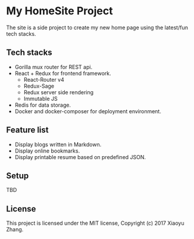 # My HomeSite Project
The site is a side project to create my new home page using the latest/fun tech stacks.

## Tech stacks
- Gorilla mux router for REST api.
- React + Redux for frontend framework.
    - React-Router v4
    - Redux-Sage
    - Redux server side rendering
    - Immutable JS
- Redis for data storage.
- Docker and docker-composer for deployment environment.

## Feature list
- Display blogs written in Markdown.
- Display online bookmarks.
- Display printable resume based on predefined JSON.

## Setup
TBD

## License
This project is licensed under the MIT license, Copyright (c) 2017 Xiaoyu Zhang.
